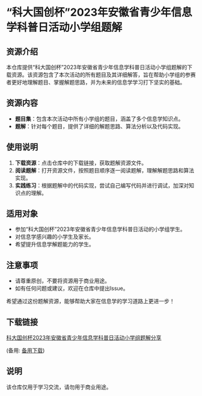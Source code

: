 # “科大国创杯”2023年安徽省青少年信息学科普日活动小学组题解

## 资源介绍

本仓库提供“科大国创杯”2023年安徽省青少年信息学科普日活动小学组题解的下载资源。该资源包含了本次活动的所有题目及其详细解答，旨在帮助小学组的参赛者更好地理解题目、掌握解题思路，并为未来的信息学学习打下坚实的基础。

## 资源内容

- **题目集**：包含本次活动中所有小学组的题目，涵盖了多个信息学知识点。
- **题解**：针对每个题目，提供了详细的解题思路、算法分析以及代码实现。

## 使用说明

1. **下载资源**：点击仓库中的下载链接，获取题解资源文件。
2. **阅读题解**：打开资源文件，按照题目顺序逐一阅读题解，理解解题思路和算法实现。
3. **实践练习**：根据题解中的代码实现，尝试自己编写代码并进行调试，加深对知识点的理解。

## 适用对象

- 参加“科大国创杯”2023年安徽省青少年信息学科普日活动的小学组学生。
- 对信息学感兴趣的小学生及家长。
- 希望提升信息学解题能力的学生。

## 注意事项

- 请尊重原创，不要将资源用于商业用途。
- 如有任何问题或建议，欢迎在仓库中提出Issue。

希望通过这份题解资源，能够帮助大家在信息学的学习道路上更进一步！

## 下载链接
[科大国创杯2023年安徽省青少年信息学科普日活动小学组题解分享](https://pan.quark.cn/s/18b5e7b487dc) 

(备用: [备用下载](https://pan.baidu.com/s/1eWG7s8RM3A04Qz7dQ6yGtQ?pwd=1234))

## 说明

该仓库仅用于学习交流，请勿用于商业用途。
